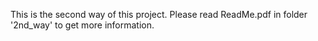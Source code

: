 This is the second way of this project. 
Please read ReadMe.pdf in folder '2nd_way' to get more information.

